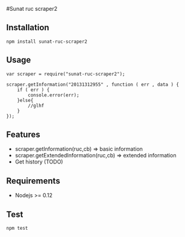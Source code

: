 #Sunat ruc scraper2
## Installation
```
npm install sunat-ruc-scraper2
```
## Usage
```
var scraper = require("sunat-ruc-scraper2");

scraper.getInformation("20131312955" , function ( err , data ) {
	if ( err ) {
		console.error(err);
	}else{
		//glhf
	}
});
```

## Features

* scraper.getInformation(ruc,cb) => basic information
* scraper.getExtendedInformation(ruc,cb) => extended information
* Get history (TODO)

## Requirements

* Nodejs >= 0.12

## Test

```
npm test
```



